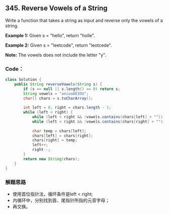 ## 345. Reverse Vowels of a String

Write a function that takes a string as input and reverse only the vowels of a string.

**Example 1:**
Given s = "hello", return "holle".

**Example 2:**
Given s = "leetcode", return "leotcede".

**Note:**
The vowels does not include the letter "y".

### Code：

```java
class Solution {
    public String reverseVowels(String s) {
        if (s == null || s.length() == 0) return s;
        String vowels = "aeiouAEIOU";
        char[] chars = s.toCharArray();
        
        int left = 0, right = chars.length - 1;
        while (left < right) {
            while (left < right && !vowels.contains(chars[left] + "")) left++;
            while (left < right && !vowels.contains(chars[right] + "")) right--;
            
            char temp = chars[left];
            chars[left] = chars[right];
            chars[right] = temp;
            left++;
            right--;
        }
        return new String(chars);
    }
}
```

### 解题思路
* 使用首位指针法，循环条件是left < right;
* 内循环中，分别找到首、尾指针所指的元音字母；
* 再交换。